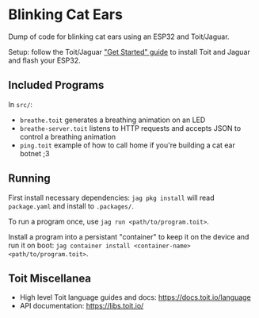 # Blinking Cat Ears

Dump of code for blinking cat ears using an ESP32 and Toit/Jaguar.

Setup: follow the Toit/Jaguar ["Get Started" guide](https://docs.toit.io/getstarted/device) to install Toit and Jaguar and flash your ESP32.

## Included Programs

In `src/`:

- `breathe.toit` generates a breathing animation on an LED
- `breathe-server.toit` listens to HTTP requests and accepts JSON to control a breathing animation
- `ping.toit` example of how to call home if you're building a cat ear botnet ;3

## Running

First install necessary dependencies: `jag pkg install` will read `package.yaml` and install to `.packages/`.

To run a program once, use `jag run <path/to/program.toit>`.

Install a program into a persistant "container" to keep it on the device and run it on boot: `jag container install <container-name> <path/to/program.toit>`.

## Toit Miscellanea

- High level Toit language guides and docs: https://docs.toit.io/language
- API documentation: https://libs.toit.io/
